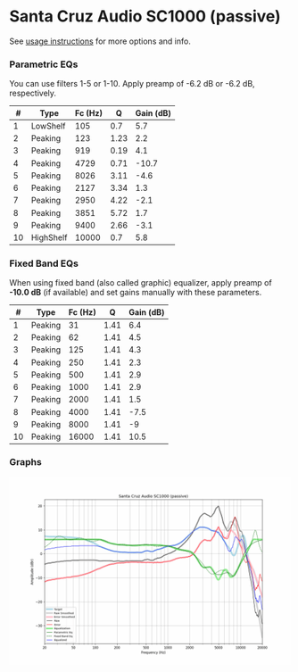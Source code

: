 # Santa Cruz Audio SC1000 (passive)
See [usage instructions](https://github.com/jaakkopasanen/AutoEq#usage) for more options and info.

### Parametric EQs
You can use filters 1-5 or 1-10. Apply preamp of -6.2 dB or -6.2 dB, respectively.

|   # | Type      |   Fc (Hz) |    Q |   Gain (dB) |
|-----|-----------|-----------|------|-------------|
|   1 | LowShelf  |       105 | 0.7  |         5.7 |
|   2 | Peaking   |       123 | 1.23 |         2.2 |
|   3 | Peaking   |       919 | 0.19 |         4.1 |
|   4 | Peaking   |      4729 | 0.71 |       -10.7 |
|   5 | Peaking   |      8026 | 3.11 |        -4.6 |
|   6 | Peaking   |      2127 | 3.34 |         1.3 |
|   7 | Peaking   |      2950 | 4.22 |        -2.1 |
|   8 | Peaking   |      3851 | 5.72 |         1.7 |
|   9 | Peaking   |      9400 | 2.66 |        -3.1 |
|  10 | HighShelf |     10000 | 0.7  |         5.8 |

### Fixed Band EQs
When using fixed band (also called graphic) equalizer, apply preamp of **-10.0 dB** (if available) and set gains manually with these parameters.

|   # | Type    |   Fc (Hz) |    Q |   Gain (dB) |
|-----|---------|-----------|------|-------------|
|   1 | Peaking |        31 | 1.41 |         6.4 |
|   2 | Peaking |        62 | 1.41 |         4.5 |
|   3 | Peaking |       125 | 1.41 |         4.3 |
|   4 | Peaking |       250 | 1.41 |         2.3 |
|   5 | Peaking |       500 | 1.41 |         2.9 |
|   6 | Peaking |      1000 | 1.41 |         2.9 |
|   7 | Peaking |      2000 | 1.41 |         1.5 |
|   8 | Peaking |      4000 | 1.41 |        -7.5 |
|   9 | Peaking |      8000 | 1.41 |        -9   |
|  10 | Peaking |     16000 | 1.41 |        10.5 |

### Graphs
![](./Santa%20Cruz%20Audio%20SC1000%20(passive).png)
